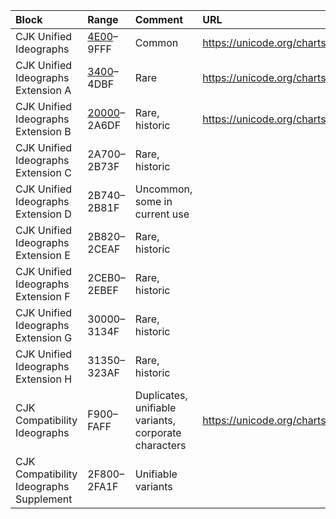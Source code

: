 |Block |Range |Comment |URL|
|:--|:--|:--|:--|
|CJK Unified Ideographs                  |[4E00](./4E00.md)–9FFF   |Common |https://unicode.org/charts/PDF/U4E00.pdf|
|CJK Unified Ideographs Extension A      |[3400](./3400.md)–4DBF   |Rare   |https://unicode.org/charts/PDF/U3400.pdf|
|CJK Unified Ideographs Extension B      |[20000](./20000.md)–2A6DF |Rare, historic |https://unicode.org/charts/PDF/U20000.pdf|
|CJK Unified Ideographs Extension C      |2A700–2B73F |Rare, historic |
|CJK Unified Ideographs Extension D      |2B740–2B81F |Uncommon, some in current use |
|CJK Unified Ideographs Extension E      |2B820–2CEAF |Rare, historic |
|CJK Unified Ideographs Extension F      |2CEB0–2EBEF |Rare, historic |
|CJK Unified Ideographs Extension G      |30000–3134F |Rare, historic |
|CJK Unified Ideographs Extension H      |31350–323AF |Rare, historic |
|CJK Compatibility Ideographs            |F900–FAFF   |Duplicates, unifiable variants, corporate characters |https://unicode.org/charts/PDF/UF900.pdf|
|CJK Compatibility Ideographs Supplement |2F800–2FA1F |Unifiable variants |
